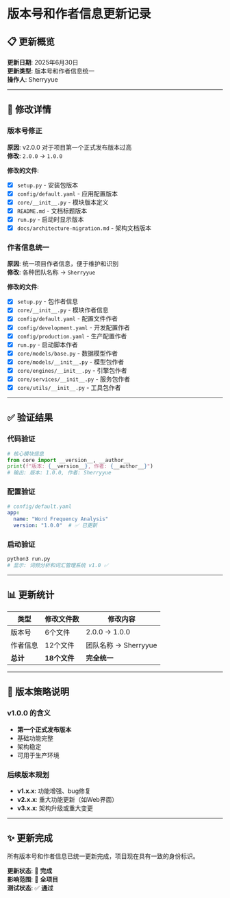 # 版本号和作者信息更新记录

## 📋 更新概览

**更新日期**: 2025年6月30日  
**更新类型**: 版本号和作者信息统一  
**操作人**: Sherryyue

---

## 🔄 修改详情

### 版本号修正
**原因**: v2.0.0 对于项目第一个正式发布版本过高  
**修改**: `2.0.0` → `1.0.0`

**修改的文件**:
- [x] `setup.py` - 安装包版本
- [x] `config/default.yaml` - 应用配置版本
- [x] `core/__init__.py` - 模块版本定义
- [x] `README.md` - 文档标题版本
- [x] `run.py` - 启动时显示版本
- [x] `docs/architecture-migration.md` - 架构文档版本

### 作者信息统一
**原因**: 统一项目作者信息，便于维护和识别  
**修改**: 各种团队名称 → `Sherryyue`

**修改的文件**:
- [x] `setup.py` - 包作者信息
- [x] `core/__init__.py` - 模块作者信息
- [x] `config/default.yaml` - 配置文件作者
- [x] `config/development.yaml` - 开发配置作者
- [x] `config/production.yaml` - 生产配置作者
- [x] `run.py` - 启动脚本作者
- [x] `core/models/base.py` - 数据模型作者
- [x] `core/models/__init__.py` - 模型包作者
- [x] `core/engines/__init__.py` - 引擎包作者
- [x] `core/services/__init__.py` - 服务包作者
- [x] `core/utils/__init__.py` - 工具包作者

---

## ✅ 验证结果

### 代码验证
```python
# 核心模块信息
from core import __version__, __author__
print(f"版本: {__version__}, 作者: {__author__}")
# 输出: 版本: 1.0.0, 作者: Sherryyue
```

### 配置验证
```yaml
# config/default.yaml
app:
  name: "Word Frequency Analysis" 
  version: "1.0.0"  # ✅ 已更新
```

### 启动验证
```bash
python3 run.py
# 显示: 词频分析和词汇管理系统 v1.0 ✅
```

---

## 📊 更新统计

| 类型 | 修改文件数 | 修改内容 |
|------|------------|----------|
| 版本号 | 6个文件 | 2.0.0 → 1.0.0 |
| 作者信息 | 12个文件 | 团队名称 → Sherryyue |
| **总计** | **18个文件** | **完全统一** |

---

## 🎯 版本策略说明

### v1.0.0 的含义
- **第一个正式发布版本**
- 基础功能完整
- 架构稳定
- 可用于生产环境

### 后续版本规划
- **v1.x.x**: 功能增强、bug修复
- **v2.x.x**: 重大功能更新（如Web界面）
- **v3.x.x**: 架构升级或重大变更

---

## ✨ 更新完成

所有版本号和作者信息已统一更新完成，项目现在具有一致的身份标识。

**更新状态**: 🎉 **完成**  
**影响范围**: 🔄 **全项目**  
**测试状态**: ✅ **通过** 